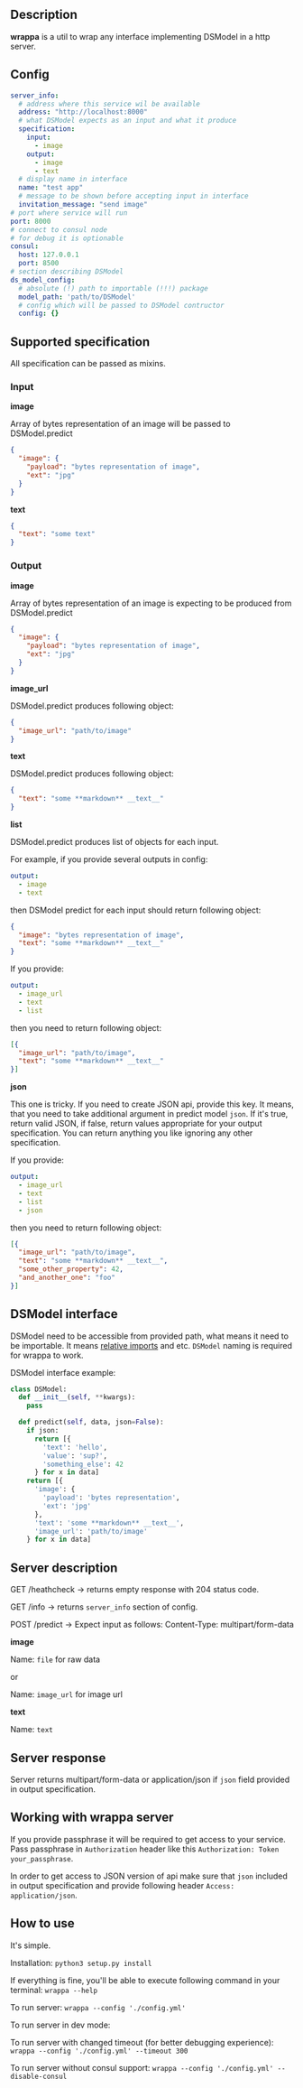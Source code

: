## Description
**wrappa** is a util to wrap any interface implementing DSModel in a http server.

## Config
```yaml
server_info:
  # address where this service wil be available
  address: "http://localhost:8000"
  # what DSModel expects as an input and what it produce
  specification:
    input:
      - image
    output:
      - image
      - text
  # display name in interface
  name: "test app"
  # message to be shown before accepting input in interface
  invitation_message: "send image"
# port where service will run
port: 8000
# connect to consul node
# for debug it is optionable
consul:
  host: 127.0.0.1
  port: 8500
# section describing DSModel
ds_model_config:
  # absolute (!) path to importable (!!!) package
  model_path: 'path/to/DSModel'
  # config which will be passed to DSModel contructor
  config: {}
```

## Supported specification
All specification can be passed as mixins.

### Input
**image**

Array of bytes representation of an image will be passed to DSModel.predict
```json
{
  "image": {
    "payload": "bytes representation of image",
    "ext": "jpg"
  }
}
```

**text**
```json
{
  "text": "some text"
}
```

### Output
**image**

Array of bytes representation of an image is expecting to be produced from DSModel.predict
```json
{
  "image": {
    "payload": "bytes representation of image",
    "ext": "jpg"
  }
}
```

**image_url**

DSModel.predict produces following object:
```json
{
  "image_url": "path/to/image"
}
```

**text**

DSModel.predict produces following object:
```json
{
  "text": "some **markdown** __text__"
}
```

**list**

DSModel.predict produces list of objects for each input.

For example, if you provide several outputs in config:
```yaml
output:
  - image
  - text
```
then DSModel predict for each input should return following object:
```json
{
  "image": "bytes representation of image",
  "text": "some **markdown** __text__"
}
```

If you provide:
```yaml
output:
  - image_url
  - text
  - list
```
then you need to return following object:
```json
[{
  "image_url": "path/to/image",
  "text": "some **markdown** __text__"
}]
```

**json**

This one is tricky. If you need to create JSON api, provide this key. It means,
that you need to take additional argument in predict model `json`. If it's true,
return valid JSON, if false, return values appropriate for your output specification.
You can return anything you like ignoring any other specification.

If you provide:
```yaml
output:
  - image_url
  - text
  - list
  - json
```
then you need to return following object:
```json
[{
  "image_url": "path/to/image",
  "text": "some **markdown** __text__",
  "some_other_property": 42,
  "and_another_one": "foo"
}]
```

## DSModel interface
DSModel need to be accessible from provided path, what means it need to be importable.
It means [relative imports](https://docs.python.org/2.5/whatsnew/pep-328.html) and etc.
`DSModel` naming is required for wrappa to work.

DSModel interface example:
```python
class DSModel:
  def __init__(self, **kwargs):
    pass

  def predict(self, data, json=False):
    if json:
      return [{
        'text': 'hello',
        'value': 'sup?',
        'something_else': 42
      } for x in data]
    return [{
      'image': {
        'payload': 'bytes representation',
        'ext': 'jpg'
      },
      'text': 'some **markdown** __text__',
      'image_url': 'path/to/image'
    } for x in data]
```

## Server description
GET /heathcheck -> returns empty response with 204 status code.

GET /info -> returns `server_info` section of config.

POST /predict ->
Expect input as follows:
Content-Type: multipart/form-data

**image**

Name: `file` for raw data

or

Name: `image_url` for image url

**text**

Name: `text`

## Server response
Server returns multipart/form-data or application/json if `json` field provided in output specification.

## Working with wrappa server

If you provide passphrase it will be required to get access to your service.
Pass passphrase in `Authorization` header like this `Authorization: Token your_passphrase`.

In order to get access to JSON version of api make sure that `json` included in output specification and provide following header `Access: application/json`.

## How to use
It's simple.

Installation: `python3 setup.py install`

If everything is fine, you'll be able to execute following command in your terminal:
`wrappa --help`

To run server:
`wrappa --config './config.yml'`

To run server in dev mode:

To run server with changed timeout (for better debugging experience):
`wrappa --config './config.yml' --timeout 300`

To run server without consul support:
`wrappa --config './config.yml' --disable-consul`
